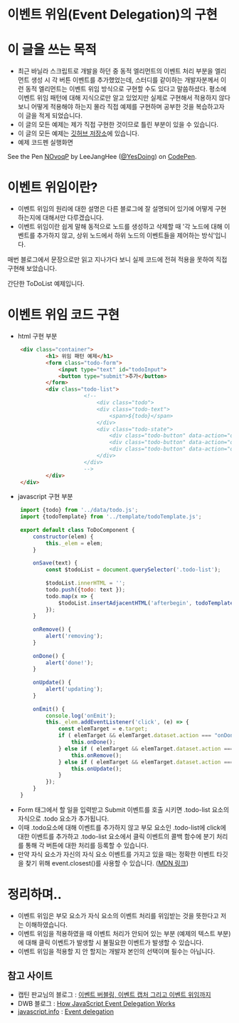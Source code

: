 # 이벤트 위임(Event Delegation)의 구현

# 이 글을 쓰는 목적

- 최근 바닐라 스크립트로 개발을 하던 중 동적 엘리먼트의 이벤트 처리 부분을 엘리먼트 생성 시 각 버튼 이벤트를 추가했었는데, 스터디를 같이하는 개발자분께서 이런 동적 엘리먼트는 이벤트 위임 방식으로 구현할 수도 있다고 말씀하셨다. 평소에 이벤트 위임 패턴에 대해 지식으로만 알고 있었지만 실제로 구현해서 적용하지 않다 보니 어떻게 적용해야 하는지 몰라 직접 예제를 구현하며 공부한 것을 복습하고자 이 글을 적게 되었습니다.
- 이 글의 모든 예제는 제가 직접 구현한 것이므로 틀린 부분이 있을 수 있습니다.
- 이 글의 모든 예제는 [깃허브 저장소](https://github.com/Yesdoing/js_event_delegation)에 있습니다.
- 예제 코드펜 실행화면 
<p data-height="327" data-theme-id="0" data-slug-hash="NOvoqP" data-default-tab="result" data-user="YesDoing" data-pen-title="NOvoqP" class="codepen">See the Pen <a href="https://codepen.io/YesDoing/pen/NOvoqP/">NOvoqP</a> by LeeJangHee (<a href="https://codepen.io/YesDoing">@YesDoing</a>) on <a href="https://codepen.io">CodePen</a>.</p>
<script async src="https://static.codepen.io/assets/embed/ei.js"></script>


# 이벤트 위임이란?

- 이벤트 위임의 원리에 대한 설명은 다른 블로그에 잘 설명되어 있기에 어떻게 구현하는지에 대해서만 다루겠습니다.
- 이벤트 위임이란 쉽게 말해 동적으로 노드를 생성하고 삭제할 때 '각 노드에 대해 이벤트를 추가하지 않고, 상위 노드에서 하위 노드의 이벤트들을 제어하는 방식'입니다.

매번 블로그에서 문장으로만 읽고 지나가다 보니 실제 코드에 전혀 적용을 못하여 직접 구현해 보았습니다.

간단한 ToDoList 예제입니다.

# 이벤트 위임 코드 구현

- html 구현 부분
```html
    <div class="container">
            <h1> 위임 패턴 예제</h1>
            <form class="todo-form">
                <input type="text" id="todoInput">
                <button type="submit">추가</button>
            </form>
            <div class="todo-list">
    					<!--
    						<div class="todo">
    				        <div class="todo-text">
    				            <span>${todo}</span>
    				        </div>
    				        <div class="todo-state">
    				            <div class="todo-button" data-action="onDone">done</div>
    				            <div class="todo-button" data-action="onRemove">remove</div>
    				            <div class="todo-button" data-action="onUpdate">update</div>
    				        </div>
    				    </div>
    					-->
            </div>
    </div>
```
- javascript 구현 부분
```javascript
    import {todo} from '../data/todo.js';
    import {todoTemplate} from '../template/todoTemplate.js';
    
    export default class ToDoComponent {
        constructor(elem) {
            this._elem = elem;
        }
    
        onSave(text) {
            const $todoList = document.querySelector('.todo-list');
    
            $todoList.innerHTML = '';
            todo.push({todo: text });
            todo.map(x => {
                $todoList.insertAdjacentHTML('afterbegin', todoTemplate(x));
            });
        }
    
        onRemove() {
            alert('removing');
        }
    
        onDone() {
            alert('done!');
        }
    
        onUpdate() {
            alert('updating');
        }
    
        onEmit() {
            console.log('onEmit');
            this._elem.addEventListener('click', (e) => {
                const elemTarget = e.target;
                if ( elemTarget && elemTarget.dataset.action === "onDone" ) {
                    this.onDone();
                } else if ( elemTarget && elemTarget.dataset.action === "onRemove" ) {
                    this.onRemove();
                } else if ( elemTarget && elemTarget.dataset.action === "onUpdate" ) {
                    this.onUpdate();
                }
            });
        }
    }
```
- Form 태그에서 할 일을 입력받고 Submit 이벤트를 호출 시키면 .todo-list 요소의 자식으로 .todo 요소가 추가됩니다.
- 이때 .todo요소에 대해 이벤트를 추가하지 않고 부모 요소인 .todo-list에 click에 대한 이벤트를 추가하고 .todo-list 요소에서 클릭 이벤트의 콜백 함수에 분기 처리를 통해 각 버튼에 대한 처리를 등록할 수 있습니다.
- 만약 자식 요소가 자신의 자식 요소 이벤트를 가지고 있을 때는 정확한 이벤트 타깃을 찾기 위해 event.closest()를 사용할 수 있습니다. ([MDN 링크](https://developer.mozilla.org/en-US/docs/Web/API/Element/closest))

# 정리하며..

- 이벤트 위임은 부모 요소가 자식 요소의 이벤트 처리를 위임받는 것을 뜻한다고 저는 이해하였습니다.
- 이벤트 위임을 적용하였을 때 이벤트 처리가 안되어 있는 부분 (예제의 텍스트 부분)에 대해 클릭 이벤트가 발생할 시 불필요한 이벤트가 발생할 수 있습니다.
- 이벤트 위임을 적용할 지 안 할지는 개발자 본인의 선택이며 필수는 아닙니다.

## 참고 사이트

- 캡틴 판교님의 블로그 : [이벤트 버블링, 이벤트 캡처 그리고 이벤트 위임까지](https://joshua1988.github.io/web-development/javascript/event-propagation-delegation/#%EC%9D%B4%EB%B2%A4%ED%8A%B8-%EC%9C%84%EC%9E%84---event-delegation)
- DWB 블로그 : [How JavaScript Event Delegation Works](https://davidwalsh.name/event-delegate)
- [javascript.info](http://javascript.info) : [Event delegation](https://javascript.info/event-delegation)